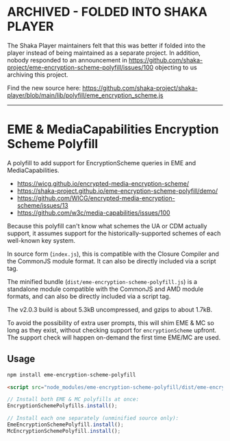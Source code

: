 # ARCHIVED - FOLDED INTO SHAKA PLAYER

The Shaka Player maintainers felt that this was better if folded into the player
instead of being maintained as a separate project.  In addition, nobody
responded to an announcement in
https://github.com/shaka-project/eme-encryption-scheme-polyfill/issues/100
objecting to us archiving this project.

Find the new source here:
https://github.com/shaka-project/shaka-player/blob/main/lib/polyfill/eme_encryption_scheme.js


-----




# EME & MediaCapabilities Encryption Scheme Polyfill

A polyfill to add support for EncryptionScheme queries in EME and
MediaCapabilities.

 - https://wicg.github.io/encrypted-media-encryption-scheme/
 - https://shaka-project.github.io/eme-encryption-scheme-polyfill/demo/
 - https://github.com/WICG/encrypted-media-encryption-scheme/issues/13
 - https://github.com/w3c/media-capabilities/issues/100

Because this polyfill can't know what schemes the UA or CDM actually support,
it assumes support for the historically-supported schemes of each well-known
key system.

In source form (`index.js`), this is compatible with the Closure Compiler and
the CommonJS module format.  It can also be directly included via a script tag.

The minified bundle (`dist/eme-encryption-scheme-polyfill.js`) is a standalone
module compatible with the CommonJS and AMD module formats, and can also be
directly included via a script tag.

The v2.0.3 build is about 5.3kB uncompressed, and gzips to about 1.7kB.

To avoid the possibility of extra user prompts, this will shim EME & MC so long
as they exist, without checking support for `encryptionScheme` upfront.  The
support check will happen on-demand the first time EME/MC are used.


## Usage

```sh
npm install eme-encryption-scheme-polyfill
```

```html
<script src="node_modules/eme-encryption-scheme-polyfill/dist/eme-encryption-scheme-polyfill.js"></script>
```

```js
// Install both EME & MC polyfills at once:
EncryptionSchemePolyfills.install();

// Install each one separately (unminified source only):
EmeEncryptionSchemePolyfill.install();
McEncryptionSchemePolyfill.install();
```
